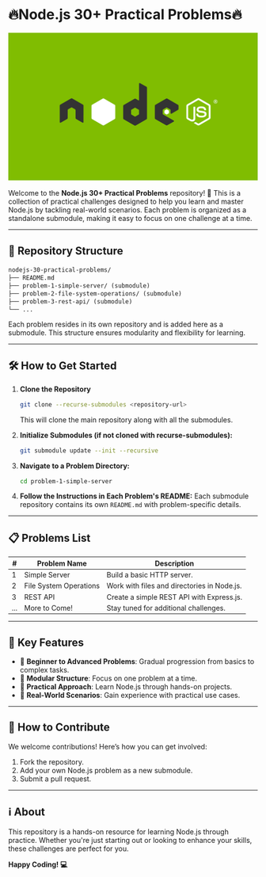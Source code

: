 # 🔥Node.js 30+ Practical Problems🔥

<div align="center">
    <img src="./nodejs-frameworks.webp" alt="node.js logo image" />
</div>

Welcome to the **Node.js 30+ Practical Problems** repository! 🌟 This is a collection of practical challenges designed to help you learn and master Node.js by tackling real-world scenarios. Each problem is organized as a standalone submodule, making it easy to focus on one challenge at a time.

---

## 🚀 Repository Structure

```
nodejs-30-practical-problems/
├── README.md
├── problem-1-simple-server/ (submodule)
├── problem-2-file-system-operations/ (submodule)
├── problem-3-rest-api/ (submodule)
└── ...
```

Each problem resides in its own repository and is added here as a submodule. This structure ensures modularity and flexibility for learning.

---

## 🛠️ How to Get Started

1. **Clone the Repository**

   ```bash
   git clone --recurse-submodules <repository-url>
   ```

   This will clone the main repository along with all the submodules.

2. **Initialize Submodules (if not cloned with recurse-submodules):**

   ```bash
   git submodule update --init --recursive
   ```

3. **Navigate to a Problem Directory:**

   ```bash
   cd problem-1-simple-server
   ```

4. **Follow the Instructions in Each Problem's README:**
   Each submodule repository contains its own `README.md` with problem-specific details.

---

## 📋 Problems List

| #   | Problem Name                      | Description                                     |
|-----|-----------------------------------|-------------------------------------------------|
| 1   | Simple Server                     | Build a basic HTTP server.                     |
| 2   | File System Operations            | Work with files and directories in Node.js.    |
| 3   | REST API                          | Create a simple REST API with Express.js.      |
| ... | More to Come!                     | Stay tuned for additional challenges.          |

---

## 🎯 Key Features

- 🌟 **Beginner to Advanced Problems**: Gradual progression from basics to complex tasks.
- 🧩 **Modular Structure**: Focus on one problem at a time.
- 📖 **Practical Approach**: Learn Node.js through hands-on projects.
- 🚀 **Real-World Scenarios**: Gain experience with practical use cases.

---

## 🤝 How to Contribute

We welcome contributions! Here’s how you can get involved:

1. Fork the repository.
2. Add your own Node.js problem as a new submodule.
3. Submit a pull request.

---

## ℹ️ About

This repository is a hands-on resource for learning Node.js through practice. Whether you're just starting out or looking to enhance your skills, these challenges are perfect for you.

**Happy Coding! 💻**
